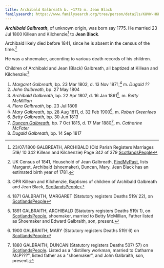 ```yaml
---
title: Archibald Galbreath b. ~1775 m. Jean Black
familysearch: https://www.familysearch.org/tree/person/details/K8VW-HKP
---
```

***Archibald Galbreath***, of unknown origin, was born say 1775.  He married 23 Jul 1800 Killean and Kilchenzie[^marriage] to 
**Jean Black**.

Archibald likely died before 1841, since he is absent in the census of the time.[^census1841]

He was a shoemaker, according to various death records of his children.

Children of Archibald and Jean (Black) Galbreath, all baptized at Killean and Kilchenzie:[^children]

1. *Margaret Galbreath*, bp. 23 Mar 1802, d. 13 Nov 1871,[^margaret-death] m. *Dugald ??*
2. *John Galbreath*, bp. 27 May 1804
3. *Archibald Galbreath*, bp. 22 Apr 1807, d. 16 Jan 1891[^archibald-death], m. *Betty McMillian*
4. *Flora Galbreath*, bp. 23 Jul 1809
5. *Mary Galbreath*, bp. 28 Aug 1811, d. 32 Feb 1900[^mary-death], m. *Robert Greenlees*
6. *Betty Galbreath*, bp. 30 Jun 1813
7. *[Duncan Galbreath](/people/galbreath-duncan-1815-mcfater.md)*, bp. 7 Oct 1815, d. 17 Mar 1880[^duncan-death], m. *Catharine McFater*
8. *Dugald Galbreath*, bp. 14 Sep 1817

[^children]: OPR Killean and Kilchenzie, Baptisms of children of Archibald Galbreath and Jean Black, [ScotlandsPeople](https://www.scotlandspeople.gov.uk/record-results?search_type=people&event=%28B%20OR%20C%20OR%20S%29&record_type%5B0%5D=opr_births&church_type=Old%20Parish%20Registers&dl_cat=church&dl_rec=church-births-baptisms&surname=galbreath&surname_so=fuzzy&forename_so=starts&from_year=1802&to_year=1818&parent_names_so=exact&parent_name_two=jean%20black&parent_name_two_so=fuzzy&county=ARGYLL&record=Church%20of%20Scotland%20%28old%20parish%20registers%29%20Roman%20Catholic%20Church%20Other%20churches&sort=asc&order=Date&field=year)

[^marriage]: 23/07/1800 GALBREATH, ARCHIBALD (Old Parish Registers Marriages 519/ 10 342 Killean and Kilchenzie) Page 342 of 379 [ScotlandsPeople](https://www.scotlandspeople.gov.uk/view-image/nrs_opr_records/9530933?image=342&return_row=1)

[^census1841]: UK Census of 1841, Household of Jean Galbreath, [FindMyPast](https://www.findmypast.com/transcript?id=GBC/1841/0016627241), lists Margaret, Archibald (shoemaker), Duncan, Mary.  Jean Black has an estimated birth year of 1781.

[^margaret-death]: 1871 GALBRAITH, MARGARET (Statutory registers Deaths 519/ 22), on [ScotlandsPeople](https://www.scotlandspeople.gov.uk/view-image/nrs_stat_deaths/1357861)

[^archibald-death]: 1891 GALBRAITH, ARCHIBALD (Statutory registers Deaths 519/ 1), on [ScotlandsPeople](https://www.scotlandspeople.gov.uk/view-image/nrs_stat_deaths/4345480), shoemaker, married to Betty McMillian, Father listed as Shoemaker and Edward Galbraith, son, present.

[^mary-death]: 1900 GALBRAITH, MARY (Statutory registers Deaths 519/ 6) on [ScotlandsPeople](https://www.scotlandspeople.gov.uk/view-image/nrs_stat_deaths/5271655)

[^duncan-death]: 1880 GALBRAITH, DUNCAN (Statutory registers Deaths 507/ 57) on [ScotlandsPeople](https://www.scotlandspeople.gov.uk/view-image/nrs_stat_deaths/2239855). Listed as a "distillery workman, married to Catharne McP???", listed father as a "shoemaker", and John Galbraith, son, present.
